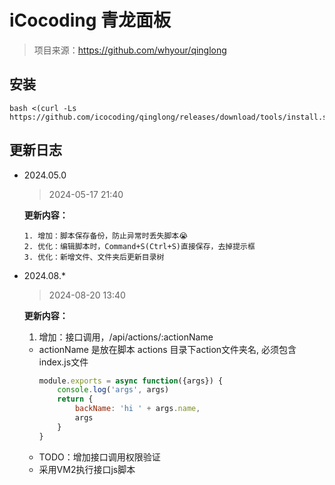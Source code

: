 # iCocoding 青龙面板

> 项目来源：https://github.com/whyour/qinglong


## 安装

 ```shell
 bash <(curl -Ls https://github.com/icocoding/qinglong/releases/download/tools/install.sh)
 ```

 ## 更新日志

- 2024.05.0
    > 2024-05-17 21:40
    
    **更新内容：**
    ```text
    1. 增加：脚本保存备份，防止异常时丢失脚本😭
    2. 优化：编辑脚本时，Command+S(Ctrl+S)直接保存，去掉提示框
    3. 优化：新增文件、文件夹后更新目录树
    ```

 - 2024.08.*
    > 2024-08-20 13:40

    **更新内容：**
    1. 增加：接口调用，/api/actions/:actionName
    - actionName 是放在脚本 actions 目录下action文件夹名, 必须包含index.js文件
        ```js
        module.exports = async function({args}) {
            console.log('args', args)
            return {
                backName: 'hi ' + args.name,
                args
            }
        }
        ```
    - TODO：增加接口调用权限验证
    - 采用VM2执行接口js脚本